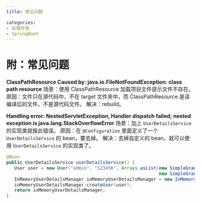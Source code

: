 ```yaml
---
title: 常见问题

categories: 
- 后端开发
- SpringBoot
---
```


# 附：常见问题
**ClassPathResource Caused by: java.io.FileNotFoundException: class path resource**
场景：使用 ClassPathResource 加载项目文件提示文件不存在。
原因：文件只在源代码中，不在 target 文件夹中，而 ClassPathResource 是读编译后的文件，不是源代码文件。
解决：rebuild。

**Handling error: NestedServletException, Handler dispatch failed; nested exception is java.lang.StackOverflowError**
场景：加上 `UserDetailsService` 的实现类就报此错误。
原因：在 `@Configuration` 里面定义了一个 `UserDetailsService` 的 bean，要去掉。
解决：去掉自定义的 bean，就可以使用 `UserDetailsService` 的实现类了。

```java
@Bean
public UserDetailsService userDetailsService() {
   User user = new User("admin", "123456", Arrays.asList(new SimpleGrantedAuthority("Role1_Admin"),
                                                         new SimpleGrantedAuthority("Role2_Admin")));
   InMemoryUserDetailsManager inMemoryUserDetailsManager = new InMemoryUserDetailsManager();
   inMemoryUserDetailsManager.createUser(user);
   return inMemoryUserDetailsManager;
}
```